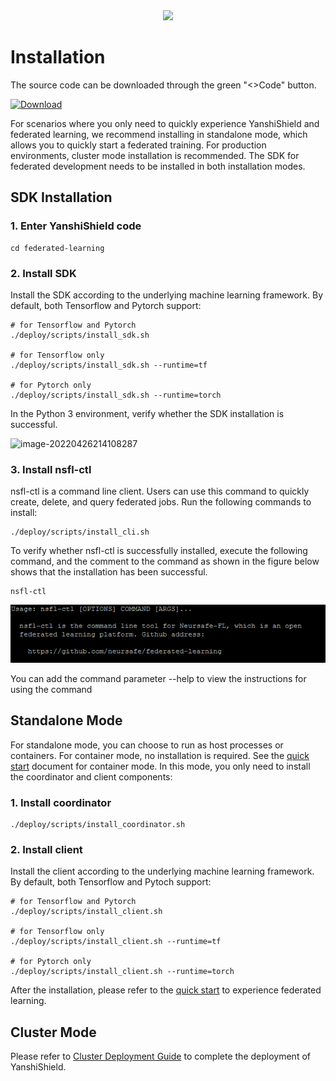 <div align="center">
   <img src="https://avatars.githubusercontent.com/u/104555770?s=200&v=4">
</div>


# Installation 


The source code can be downloaded through the green "<>Code" button.

[![Download](https://img.shields.io/badge/%3C%3E%20Code-blue)](https://github.com/YanshiShield/YanshiShield-FL/archive/refs/heads/main.zip)

For scenarios where you only need to quickly experience YanshiShield and federated learning, we recommend installing in standalone mode, which allows you to quickly start a federated training. For production environments, cluster mode installation is recommended. The SDK for federated development needs to be installed in both installation modes.



## SDK Installation

### 1. Enter YanshiShield code

```shell
cd federated-learning
```



### 2. Install SDK

Install the SDK according to the underlying machine learning framework. By default, both Tensorflow and Pytorch support:

```shell
# for Tensorflow and Pytorch
./deploy/scripts/install_sdk.sh

# for Tensorflow only
./deploy/scripts/install_sdk.sh --runtime=tf

# for Pytorch only
./deploy/scripts/install_sdk.sh --runtime=torch
```

In the Python 3 environment, verify whether the SDK installation is successful.

 ![image-20220426214108287](./images/test_sdk.png)



### 3. Install nsfl-ctl

nsfl-ctl is a command line client. Users can use this command to quickly create, delete, and query federated jobs. Run the following commands to install:

```shell
./deploy/scripts/install_cli.sh
```

To verify whether nsfl-ctl is successfully installed, execute the following command, and the comment to the command as shown in the figure below shows that the installation has been successful.

```
nsfl-ctl
```

 ![](images/test_nsflctl.png)

You can add the command parameter --help to view the instructions for using the command



## Standalone Mode

For standalone mode, you can choose to run as host processes or containers. For container mode, no installation is required. See the [quick start](quick_start.md) document for container mode. In this mode, you only need to install the coordinator and client components:


### 1. Install coordinator

```
./deploy/scripts/install_coordinator.sh
```



### 2. Install client

Install the client according to the underlying machine learning framework. By default, both Tensorflow and Pytoch support:

```shell
# for Tensorflow and Pytorch
./deploy/scripts/install_client.sh

# for Tensorflow only
./deploy/scripts/install_client.sh --runtime=tf

# for Pytorch only
./deploy/scripts/install_client.sh --runtime=torch
```



After the installation, please refer to the [quick start](quick_start.md) to experience federated learning.



## Cluster Mode

Please refer to [Cluster Deployment Guide](cluster_deploy.md) to complete the deployment of YanshiShield.
